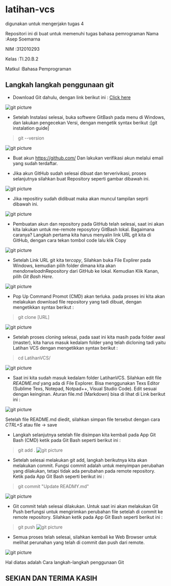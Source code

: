 # latihan-vcs
digunakan untuk mengerjakn tugas 4

Repositori ini di buat untuk memenuhi tugas bahasa pemrograman
Nama        :Asep Soemarna

NIM         :312010293

Kelas       :TI.20.B.2

Matkul      :Bahasa Pemprograman

## Langkah langkah penggunaan git

* Download Git dahulu, dengan link berikut ini : [Click here](https://git-scm.com/)

![git picture](foto/git-download.jpg)


* Setelah Instalasi selesai, buka softwere GitBash pada menu di Windows, dan lakukan pengecekan Versi, dengan mengetik syntax berikut :[git instalation guide] 
> git --version

![git picture](foto/gitubashhere.jpg)

* Buat akun https://github.com/ Dan lakukan verifikasi akun melalui email yang sudah terdaftar.


* Jika akun GitHub sudah selesai dibuat dan terverivikasi, proses selanjutnya silahkan buat Repository seperti gambar dibawah ini. 

![git picture](foto/creatrepo.jpg)

* Jika repositiry sudah didibuat maka akan muncul tampilan seprti dibawah ini.

![git picture](foto/newrepo.jpg)

* Pembuatan akun dan repository pada GitHub telah selesai, saat ini akan kita lakukan untuk me-remote reposytory GitBash lokal. Bagaimana caranya? Langkah pertama kita harus menyalin link URL git kita di GitHub, dengan cara tekan tombol code lalu klik Copy

![git picture](foto/code.jpg)

* Setelah Link URL git kita ter*copy*, Silahkan buka File Explirer pada Windows, kemudian pilih folder dimana kita akan men*donwload*nRepository dari GitHub ke lokal. Kemudian Klik Kanan, pilih *Git Bash Here*.

![git picture](foto/gitubashhere.jpg)

* Pop Up Command Promot (CMD) akan terluka. pada proses ini kita akan melakukan download file repository yang tadi dibuat, dengan mengetikkan syntax berikut :
> git clone [URL] 

![git picture](foto/clone.jpg)

* Setelah proses cloning selesai, pada saat ini kita masih pada folder awal (master), kita harus masuk kedalam folder yang telah dicloning tadi yaitu Latihan VCS dengan mengetikkan syntax berikut :
>cd LatihanVCS/

![git picture](foto/latvcs.jpg)

* Saat ini kita sudah masuk kedalam folder LatihanVCS. Silahkan edit file *README.md* yang ada di File Explorer. Bisa menggunakan Texs Editor (Sublime Texs, Notepad, Notpad++, Visual Studio Code). Edit sesuai dengan keinginan. Aturan file.md (Markdown) bisa di lihat di Link berikut ini : 

![git picture](foto/viewg.jpg)

 Setelah file README.md diedit, silahkan simpan file tersebut dengan cara *CTRL+S* atau file -> save

 * Langkah selanjutnya setelah file disimpan kita kembali pada App Git Bash (CMD) ketik pada Git Bash seperti berikut ini : 

> git add .
![git picture](foto/gitadd.jpg)


* Setelah selesai melakukan git add, langkah berikutnya kita akan melakukan commit. Fungsi commit adalah untuk menyimpan perubahan yang dilakukan, tetapi tidak ada perubahan pada remote repository. Ketik pada App Git Bash seperti berikut ini :

> git commit "Update READMY.md"

![git picture](foto/comit.jpg)

* Git commit telah selesai dilakukan. Untuk saat ini akan melakukan 
Git Push berfungsi untuk mengirimkan perubahan file setelah di commit ke remote repository. Silahkan ketik pada App Git Bash seperti berikut ini :

> git push 
![git picture](foto/push.jpg)


* Semua proses telah selesai, silahkan kembali ke Web Browser untuk melihat perunahan yang telah di commit dan push dari remote.

![git picture](foto/end.jpg)

Hal diatas adalah Cara langkah-langkah penggunaan Git 


## SEKIAN DAN TERIMA KASIH

